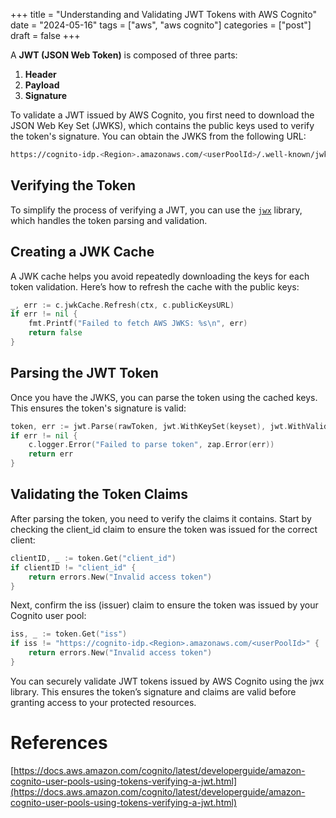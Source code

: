 +++
title = "Understanding and Validating JWT Tokens with AWS Cognito"
date = "2024-05-16"
tags = ["aws", "aws cognito"]
categories = ["post"]
draft = false
+++

A **JWT (JSON Web Token)** is composed of three parts:

1. **Header**
2. **Payload**
3. **Signature**

To validate a JWT issued by AWS Cognito, you first need to download the JSON Web Key Set (JWKS), which contains the public keys used to verify the token's signature. You can obtain the JWKS from the following URL:

```sh 
https://cognito-idp.<Region>.amazonaws.com/<userPoolId>/.well-known/jwks.json
```

## Verifying the Token

To simplify the process of verifying a JWT, you can use the [`jwx`](https://github.com/lestrrat-go/jwx) library, which handles the token parsing and validation.

## Creating a JWK Cache

A JWK cache helps you avoid repeatedly downloading the keys for each token validation. Here’s how to refresh the cache with the public keys:

```go
_, err := c.jwkCache.Refresh(ctx, c.publicKeysURL)
if err != nil {
    fmt.Printf("Failed to fetch AWS JWKS: %s\n", err)
    return false
}
```

## Parsing the JWT Token
Once you have the JWKS, you can parse the token using the cached keys. This ensures the token's signature is valid:

```go
token, err := jwt.Parse(rawToken, jwt.WithKeySet(keyset), jwt.WithValidate(true))
if err != nil {
    c.logger.Error("Failed to parse token", zap.Error(err))
    return err
}
```

## Validating the Token Claims
After parsing the token, you need to verify the claims it contains. Start by checking the client_id claim to ensure the token was issued for the correct client:

```go 
clientID, _ := token.Get("client_id")
if clientID != "client_id" {
    return errors.New("Invalid access token")
}
```
Next, confirm the iss (issuer) claim to ensure the token was issued by your Cognito user pool:

```go 
iss, _ := token.Get("iss")
if iss != "https://cognito-idp.<Region>.amazonaws.com/<userPoolId>" {
    return errors.New("Invalid access token")
}
```

You can securely validate JWT tokens issued by AWS Cognito using the jwx library. This ensures the token’s signature and claims are valid before granting access to your protected resources.

# References
[https://docs.aws.amazon.com/cognito/latest/developerguide/amazon-cognito-user-pools-using-tokens-verifying-a-jwt.html](https://docs.aws.amazon.com/cognito/latest/developerguide/amazon-cognito-user-pools-using-tokens-verifying-a-jwt.html)
